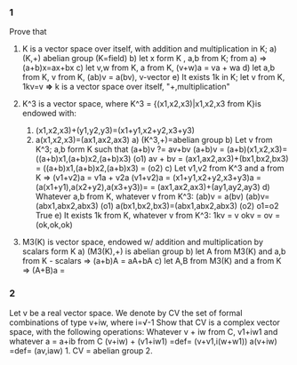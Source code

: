 ### 1 
Prove that 
1) K is a vector space over itself, with addition and multiplication in K;
	a) (K,+) abelian group (K=field)
	b) let  x form K , a,b from K; from a) => (a+b)x=ax+bx
	c) let v,w from K, a from K, (v+w)a = va + wa
	d) let a,b from K, v from K, (ab)v = a(bv), v-vector
	e) It exists 1k in K; let v from K, 1kv=v
	**=>** k is a vector space over itself, "+,multiplication"

2) K^3 is a vector space, where K^3 = {(x1,x2,x3)|x1,x2,x3 from K}is endowed with:
	1) (x1,x2,x3)+(y1,y2,y3)=(x1+y1,x2+y2,x3+y3)
	2) a(x1,x2,x3)=(ax1,ax2,ax3)
	a) (K^3,+)=abelian group
	b) Let v from K^3; a,b form K such that (a+b)v ?= av+bv
		(a+b)v = (a+b)(x1,x2,x3)=((a+b)x1,(a+b)x2,(a+b)x3) (o1)
		av + bv = (ax1,ax2,ax3)+(bx1,bx2,bx3) = ((a+b)x1,(a+b)x2,(a+b)x3) 
		= (o2)
	c) Let v1,v2 from K^3 and a from K => (v1+v2)a = v1a + v2a
		(v1+v2)a = (x1+y1,x2+y2,x3+y3)a = (a(x1+y1),a(x2+y2),a(x3+y3))=
		= (ax1,ax2,ax3)+(ay1,ay2,ay3)
	d) Whatever a,b from K, whatever v from K^3: (ab)v = a(bv)
		(ab)v=(abx1,abx2,abx3) (o1) 
		a(bx1,bx2,bx3)=(abx1,abx2,abx3) (o2)
		o1=o2 True
	e) It exists 1k from K, whatever v from K^3:
		1kv = v
		okv = ov = (ok,ok,ok)

3) M3(K) is vector space, endowed w/ addition and multiplication by scalars form K
	a) (M3(K),+) is abelian group
	b) let A from M3(K) and a,b from K - scalars => (a+b)A = aA+bA
	c) let A,B from M3(K) and a from K => (A+B)a = 

### 2
Let v be a real vector space. We denote by CV the set of formal combinations of type v+iw, where i=√-1
Show that CV is a complex vector space, with the following operations:
	Whatever v + iw from C, v1+iw1 and whatever a = a+ib from C
	(v+iw) + (v1+iw1) =def= (v+v1,i(w+w1))
	a(v+iw) =def= (av,iaw)
	1. CV = abelian group
	2. 